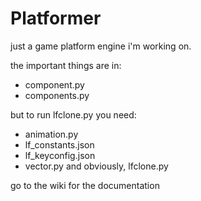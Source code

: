 Platformer
==========
just a game platform engine i'm working on.

the important things are in:
* component.py
* components.py

but to run lfclone.py you need:
* animation.py
* lf_constants.json
* lf_keyconfig.json
* vector.py
and obviously, lfclone.py

go to the wiki for the documentation

